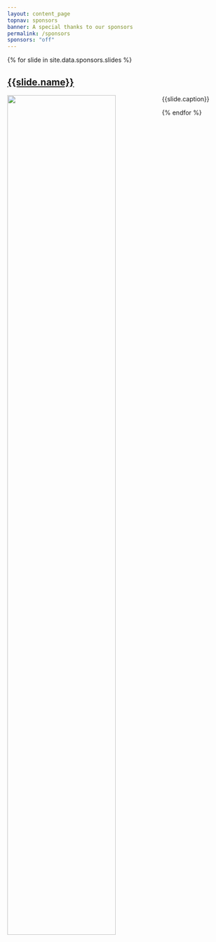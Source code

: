 ```yaml
---
layout: content_page
topnav: sponsors
banner: A special thanks to our sponsors
permalink: /sponsors
sponsors: "off"
---
```



{% for slide in site.data.sponsors.slides %}

<h2> <a href="{{slide.link}}">{{slide.name}}</a> </h2>

<div class="row">
<div class="grid_7">
<a href="{{slide.link}}"><img src="{{slide.img}}" width="70%" style="float: left;"></a>
</div>
<p/>
<div class="grid_5"> {{slide.caption}} </div>
</div>
<p>

{% endfor %}
